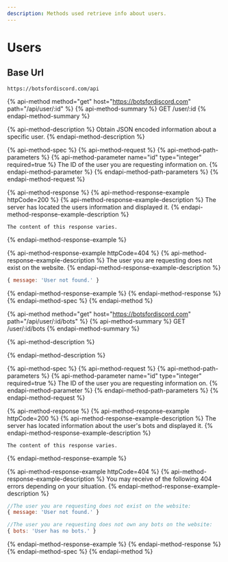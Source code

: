 ```yaml
---
description: Methods used retrieve info about users.
---
```


# Users

## Base Url

```text
https://botsfordiscord.com/api
```

{% api-method method="get" host="https://botsfordiscord.com" path="/api/user/:id" %}
{% api-method-summary %}
GET /user/:id
{% endapi-method-summary %}

{% api-method-description %}
Obtain JSON encoded information about a specific user.
{% endapi-method-description %}

{% api-method-spec %}
{% api-method-request %}
{% api-method-path-parameters %}
{% api-method-parameter name="id" type="integer" required=true %}
The ID of the user you are requesting information on.
{% endapi-method-parameter %}
{% endapi-method-path-parameters %}
{% endapi-method-request %}

{% api-method-response %}
{% api-method-response-example httpCode=200 %}
{% api-method-response-example-description %}
The server has located the users information and displayed it.
{% endapi-method-response-example-description %}

```text
The content of this response varies.
```
{% endapi-method-response-example %}

{% api-method-response-example httpCode=404 %}
{% api-method-response-example-description %}
The user you are requesting does not exist on the website.
{% endapi-method-response-example-description %}

```javascript
{ message: 'User not found.' }
```
{% endapi-method-response-example %}
{% endapi-method-response %}
{% endapi-method-spec %}
{% endapi-method %}

{% api-method method="get" host="https://botsfordiscord.com" path="/api/user/:id/bots" %}
{% api-method-summary %}
GET /user/:id/bots
{% endapi-method-summary %}

{% api-method-description %}

{% endapi-method-description %}

{% api-method-spec %}
{% api-method-request %}
{% api-method-path-parameters %}
{% api-method-parameter name="id" type="integer" required=true %}
The ID of the user you are requesting information on.
{% endapi-method-parameter %}
{% endapi-method-path-parameters %}
{% endapi-method-request %}

{% api-method-response %}
{% api-method-response-example httpCode=200 %}
{% api-method-response-example-description %}
The server has located information about the user's bots and displayed it.
{% endapi-method-response-example-description %}

```text
The content of this response varies.
```
{% endapi-method-response-example %}

{% api-method-response-example httpCode=404 %}
{% api-method-response-example-description %}
You may receive of the following 404 errors depending on your situation.
{% endapi-method-response-example-description %}

```javascript
//The user you are requesting does not exist on the website:
{ message: 'User not found.' }

//The user you are requesting does not own any bots on the website:
{ bots: 'User has no bots.' }
```
{% endapi-method-response-example %}
{% endapi-method-response %}
{% endapi-method-spec %}
{% endapi-method %}

